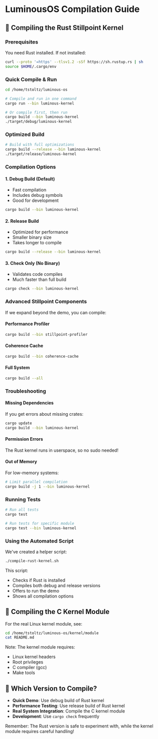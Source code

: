 # LuminousOS Compilation Guide

## 🦀 Compiling the Rust Stillpoint Kernel

### Prerequisites
You need Rust installed. If not installed:
```bash
curl --proto '=https' --tlsv1.2 -sSf https://sh.rustup.rs | sh
source $HOME/.cargo/env
```

### Quick Compile & Run
```bash
cd /home/tstoltz/luminous-os

# Compile and run in one command
cargo run --bin luminous-kernel

# Or compile first, then run
cargo build --bin luminous-kernel
./target/debug/luminous-kernel
```

### Optimized Build
```bash
# Build with full optimizations
cargo build --release --bin luminous-kernel
./target/release/luminous-kernel
```

### Compilation Options

#### 1. **Debug Build** (Default)
- Fast compilation
- Includes debug symbols
- Good for development
```bash
cargo build --bin luminous-kernel
```

#### 2. **Release Build**
- Optimized for performance
- Smaller binary size
- Takes longer to compile
```bash
cargo build --release --bin luminous-kernel
```

#### 3. **Check Only** (No Binary)
- Validates code compiles
- Much faster than full build
```bash
cargo check --bin luminous-kernel
```

### Advanced Stillpoint Components

If we expand beyond the demo, you can compile:

#### Performance Profiler
```bash
cargo build --bin stillpoint-profiler
```

#### Coherence Cache
```bash
cargo build --bin coherence-cache
```

#### Full System
```bash
cargo build --all
```

### Troubleshooting

#### Missing Dependencies
If you get errors about missing crates:
```bash
cargo update
cargo build --bin luminous-kernel
```

#### Permission Errors
The Rust kernel runs in userspace, so no sudo needed!

#### Out of Memory
For low-memory systems:
```bash
# Limit parallel compilation
cargo build -j 1 --bin luminous-kernel
```

### Running Tests
```bash
# Run all tests
cargo test

# Run tests for specific module
cargo test --bin luminous-kernel
```

### Using the Automated Script
We've created a helper script:
```bash
./compile-rust-kernel.sh
```

This script:
- Checks if Rust is installed
- Compiles both debug and release versions
- Offers to run the demo
- Shows all compilation options

## 🔧 Compiling the C Kernel Module

For the real Linux kernel module, see:
```bash
cd /home/tstoltz/luminous-os/kernel/module
cat README.md
```

Note: The kernel module requires:
- Linux kernel headers
- Root privileges
- C compiler (gcc)
- Make tools

## 🎯 Which Version to Compile?

- **Quick Demo**: Use debug build of Rust kernel
- **Performance Testing**: Use release build of Rust kernel  
- **Real System Integration**: Compile the C kernel module
- **Development**: Use `cargo check` frequently

Remember: The Rust version is safe to experiment with, while the kernel module requires careful handling!